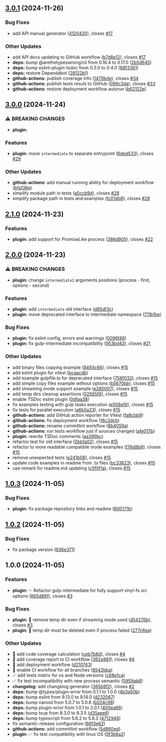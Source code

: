 ## [3.0.1](https://github.com/IT-Service-NPM/gulp-intermediate2/compare/v3.0.0...v3.0.1) (2024-11-26)


### Bug Fixes

* add API manual generator ([4120420](https://github.com/IT-Service-NPM/gulp-intermediate2/commit/41204203fa89a02c9578b26356a938301ebdafe6)), closes [#17](https://github.com/IT-Service-NPM/gulp-intermediate2/issues/17)


### Other Updates

* add API docs updating to GitHub workflow ([b7d8e12](https://github.com/IT-Service-NPM/gulp-intermediate2/commit/b7d8e127d10443d2559fe76b1da16bd070197e50)), closes [#17](https://github.com/IT-Service-NPM/gulp-intermediate2/issues/17)
* **deps:** bump @arethetypeswrong/cli from 0.16.4 to 0.17.0 ([2b5d645](https://github.com/IT-Service-NPM/gulp-intermediate2/commit/2b5d6457a6bd749834a6911b507874b14d47ce42))
* **deps:** bump eslint-plugin-tsdoc from 0.3.0 to 0.4.0 ([88f3361](https://github.com/IT-Service-NPM/gulp-intermediate2/commit/88f3361bbabf034b37c6e8e388b2a3f9e135dbe5))
* **deps:** restore Dependabot ([28122b1](https://github.com/IT-Service-NPM/gulp-intermediate2/commit/28122b145659afb0e7aca80823ed14aed406ab1a))
* **github-actions:** publish coverage info ([1470bde](https://github.com/IT-Service-NPM/gulp-intermediate2/commit/1470bdeda14486d6337bee2cb3268b3002e32e59)), closes [#34](https://github.com/IT-Service-NPM/gulp-intermediate2/issues/34)
* **github-actions:** publish tests resuls to GitHub ([099c3da](https://github.com/IT-Service-NPM/gulp-intermediate2/commit/099c3da4a8a219f69b87ef9219737a0917a7155a)), closes [#33](https://github.com/IT-Service-NPM/gulp-intermediate2/issues/33)
* **github-actions:** restore deployment workflow autorun ([b62122e](https://github.com/IT-Service-NPM/gulp-intermediate2/commit/b62122eebd133d245a91d6686eee5c18ec18a869))

## [3.0.0](https://github.com/IT-Service-NPM/gulp-intermediate2/compare/v2.1.0...v3.0.0) (2024-11-24)


### ⚠ BREAKING CHANGES

* **plugin:** 

### Features

* **plugin:** move `intermediate` to separate entrypoint ([6ded533](https://github.com/IT-Service-NPM/gulp-intermediate2/commit/6ded533db1efdc8bcd8601aa46860b44b65e03c0)), closes [#29](https://github.com/IT-Service-NPM/gulp-intermediate2/issues/29)


### Other Updates

* **github-actions:** add manual running ability for deployment workflow ([bfa136e](https://github.com/IT-Service-NPM/gulp-intermediate2/commit/bfa136e4600eb3fcbf0345d583f464bb81ea280c))
* simplify module path in tests ([a5ccb9d](https://github.com/IT-Service-NPM/gulp-intermediate2/commit/a5ccb9d958134f8ae52afdf5d0daf94212b160b1)), closes [#28](https://github.com/IT-Service-NPM/gulp-intermediate2/issues/28)
* simplify package path in tests and examples ([fc01db8](https://github.com/IT-Service-NPM/gulp-intermediate2/commit/fc01db8830bffba51fab77a84ed1ed0794ff7b11)), closes [#28](https://github.com/IT-Service-NPM/gulp-intermediate2/issues/28)

## [2.1.0](https://github.com/IT-Service-NPM/gulp-intermediate2/compare/v2.0.0...v2.1.0) (2024-11-23)


### Features

* **plugin:** add support for PromiseLike process ([386d905](https://github.com/IT-Service-NPM/gulp-intermediate2/commit/386d90502bd71de8f10f32056b407ec12443dd86)), closes [#22](https://github.com/IT-Service-NPM/gulp-intermediate2/issues/22)

## [2.0.0](https://github.com/IT-Service-NPM/gulp-intermediate2/compare/v1.0.3...v2.0.0) (2024-11-23)


### ⚠ BREAKING CHANGES

* **plugin:** change `intermediate2` arguments positions
  (process - first, options - second)

### Features

* **plugin:** add `intermediate` old interface ([d65df3c](https://github.com/IT-Service-NPM/gulp-intermediate2/commit/d65df3c1d3f93d29cb4d9defd60adcb389a6df6f))
* **plugin:** move deprecated interface to intermediate namespace ([711b1be](https://github.com/IT-Service-NPM/gulp-intermediate2/commit/711b1be4a5284bcc9262965f33fa697bd2b8ab2c))


### Bug Fixes

* **plugin:** fix eslint config, errors and warnings ([0096f46](https://github.com/IT-Service-NPM/gulp-intermediate2/commit/0096f46bbc78609690335cc9ef76d8061d9d4461))
* **plugin:** fix gulp-intermediate incompatibility ([953bd43](https://github.com/IT-Service-NPM/gulp-intermediate2/commit/953bd43587b0b4bf982913fafe0884b4463d5ea6)), closes [#21](https://github.com/IT-Service-NPM/gulp-intermediate2/issues/21)


### Other Updates

* add binary files copying example ([8493c66](https://github.com/IT-Service-NPM/gulp-intermediate2/commit/8493c66fef0bc2bbb1b5e652912204a63d77cb97)), closes [#15](https://github.com/IT-Service-NPM/gulp-intermediate2/issues/15)
* add eslint plugin for vitest ([bcaacdb](https://github.com/IT-Service-NPM/gulp-intermediate2/commit/bcaacdb5317aa6ed6c73a21f6455306a638d8046))
* add example gulpfile.ts for deprecated interface ([758f033](https://github.com/IT-Service-NPM/gulp-intermediate2/commit/758f033c2ea0dbc3c712dc00509582fe57509167)), closes [#15](https://github.com/IT-Service-NPM/gulp-intermediate2/issues/15)
* add simple copy files example without options ([b5670bb](https://github.com/IT-Service-NPM/gulp-intermediate2/commit/b5670bb204aae386809f3bccaf794d5bca946b81)), closes [#15](https://github.com/IT-Service-NPM/gulp-intermediate2/issues/15)
* add streaming mode support example ([e280007](https://github.com/IT-Service-NPM/gulp-intermediate2/commit/e280007269a98e2bb033cababe5bf94fcc66b73c)), closes [#15](https://github.com/IT-Service-NPM/gulp-intermediate2/issues/15)
* add temp dirs cleanup assertions ([02565f8](https://github.com/IT-Service-NPM/gulp-intermediate2/commit/02565f8ad5697d4ebd4865cad5d8b4ee5c447087)), closes [#15](https://github.com/IT-Service-NPM/gulp-intermediate2/issues/15)
* enable TSDoc eslint plugin ([0dfaa38](https://github.com/IT-Service-NPM/gulp-intermediate2/commit/0dfaa3893b02de7c5d9d49fce80e03d186dc8413))
* fix examples testing with gulp tasks execution ([e508ef8](https://github.com/IT-Service-NPM/gulp-intermediate2/commit/e508ef8ea14e3ff0a323409274906ea1905dc9b5)), closes [#15](https://github.com/IT-Service-NPM/gulp-intermediate2/issues/15)
* fix tests for parallel execution ([a6b0a23](https://github.com/IT-Service-NPM/gulp-intermediate2/commit/a6b0a234247ade014761bf43241a570dc553628b)), closes [#15](https://github.com/IT-Service-NPM/gulp-intermediate2/issues/15)
* **github-actions:** add GitHub action reporter for Vitest ([fa8cbb9](https://github.com/IT-Service-NPM/gulp-intermediate2/commit/fa8cbb968427eb9038188e46080b8d2592f517c3))
* **github-actions:** fix deployment workflow ([16c3dcb](https://github.com/IT-Service-NPM/gulp-intermediate2/commit/16c3dcb6098d6f772460f758be2686760b8494b5))
* **github-actions:** rename commitlint workflow ([8b4059a](https://github.com/IT-Service-NPM/gulp-intermediate2/commit/8b4059a4aafe85aacf5acbbdc49a0ba1c8a6f5d5))
* **github-actions:** run tests workflow just if sources changed ([afe017b](https://github.com/IT-Service-NPM/gulp-intermediate2/commit/afe017b726a54b8f41f6b1d557e58dc517828688))
* **plugin:** rewrite TSDoc comments ([aa399bc](https://github.com/IT-Service-NPM/gulp-intermediate2/commit/aa399bc2d526619b02720bf0929986656d77e25a))
* refactor test for old interface ([2bb1a02](https://github.com/IT-Service-NPM/gulp-intermediate2/commit/2bb1a023928aed00a6d00e1b346f90dd8ddec062)), closes [#15](https://github.com/IT-Service-NPM/gulp-intermediate2/issues/15)
* refactor to more readable compatible mode examples ([f76d8b6](https://github.com/IT-Service-NPM/gulp-intermediate2/commit/f76d8b6867e8b4d9504ede4f33d0ff8a3ebd4193)), closes [#15](https://github.com/IT-Service-NPM/gulp-intermediate2/issues/15)
* remove unexpected tests ([e241b08](https://github.com/IT-Service-NPM/gulp-intermediate2/commit/e241b088c19fd11056b25048bd98db68cc7c9064)), closes [#15](https://github.com/IT-Service-NPM/gulp-intermediate2/issues/15)
* update code examples in readme from .ts files ([bc33623](https://github.com/IT-Service-NPM/gulp-intermediate2/commit/bc33623f604586ad200d2c2c1f6f941322e28c2b)), closes [#15](https://github.com/IT-Service-NPM/gulp-intermediate2/issues/15)
* use remark for readme.md updating ([c5f0f1a](https://github.com/IT-Service-NPM/gulp-intermediate2/commit/c5f0f1a03420f830bed9845da765ed111420777d)), closes [#15](https://github.com/IT-Service-NPM/gulp-intermediate2/issues/15)

## [1.0.3](https://github.com/IT-Service-NPM/gulp-intermediate2/compare/v1.0.2...v1.0.3) (2024-11-05)


### Bug Fixes

* **plugin:** fix package repository links and readme ([600171b](https://github.com/IT-Service-NPM/gulp-intermediate2/commit/600171b813c70013e1ab0ec3d259109cdcd4b9b7))

## [1.0.2](https://github.com/IT-Service/gulp-intermediate2/compare/v1.0.1...v1.0.2) (2024-11-05)


### Bug Fixes

* fix package version ([936e371](https://github.com/IT-Service/gulp-intermediate2/commit/936e3713bd270d4cda46bad88f4eb73cc7903dc7))

## 1.0.0 (2024-11-05)


### Features

* **plugin:** :sparkles: Refactor gulp-intermediate for fully support vinyl-fs src options ([865d86f](https://github.com/IT-Service/gulp-intermediate2/commit/865d86f67d5af0402cf7455b43fea0e0cac40cf4)), closes [#3](https://github.com/IT-Service/gulp-intermediate2/issues/3)


### Bug Fixes

* **plugin:** :bug: remove temp dir even if streaming mode used ([d54276b](https://github.com/IT-Service/gulp-intermediate2/commit/d54276b130f886d194e3b2f6cde3330d1b97ed35)), closes [#3](https://github.com/IT-Service/gulp-intermediate2/issues/3)
* **plugin:** :bug: temp dir must be deleted even if process failed ([277c6ea](https://github.com/IT-Service/gulp-intermediate2/commit/277c6ea14fd284e2e0023355e94be3664b1d2328))


### Other Updates

* :construction_worker: add code coverage calculation ([ceb7b8d](https://github.com/IT-Service/gulp-intermediate2/commit/ceb7b8d4dc3709ef3a2f414c7f6193359e2d4b8b)), closes [#4](https://github.com/IT-Service/gulp-intermediate2/issues/4)
* :construction_worker: add coverage report to CI workflow ([392a981](https://github.com/IT-Service/gulp-intermediate2/commit/392a981b965e14120a93094087f6c6042eb7188b)), closes [#4](https://github.com/IT-Service/gulp-intermediate2/issues/4)
* :construction_worker: add deployment workflow ([d210743](https://github.com/IT-Service/gulp-intermediate2/commit/d210743d366101869e60d46a6b91ba9ad1477be4))
* :construction_worker: enable CI workflow for all branches ([8542bba](https://github.com/IT-Service/gulp-intermediate2/commit/8542bbafd91e2e203cbc781d6e4ee547c9e2d09b))
* :white_check_mark: add tests matrix for os and Node versions ([c68e1ca](https://github.com/IT-Service/gulp-intermediate2/commit/c68e1caa6dbd75b10e21819cc0af0f2686371c9f))
* :white_check_mark: fix test incompatibility with new process semantic ([5959ab8](https://github.com/IT-Service/gulp-intermediate2/commit/5959ab87e5020ab6c91e8874e6669934af041f3c))
* **changelog:** add changelog generator ([365b9f2](https://github.com/IT-Service/gulp-intermediate2/commit/365b9f2130b51c1ad4e290ce240ebca5453dc235)), closes [#2](https://github.com/IT-Service/gulp-intermediate2/issues/2)
* **deps:** bump @types/plugin-error from 0.1.1 to 1.0.0 ([4b3a50b](https://github.com/IT-Service/gulp-intermediate2/commit/4b3a50bf9b08e45f83765a3d885f0af868086bb0))
* **deps:** bump eslint from 9.13.0 to 9.14.0 ([d232067](https://github.com/IT-Service/gulp-intermediate2/commit/d23206780bde3bf48aff43c3ce2d89c5ac13dfbe))
* **deps:** bump nanoid from 5.0.7 to 5.0.8 ([b024c98](https://github.com/IT-Service/gulp-intermediate2/commit/b024c9873b749c167ac990c20bd2b804ad84078c))
* **deps:** bump plugin-error from 1.0.1 to 2.0.1 ([400ea66](https://github.com/IT-Service/gulp-intermediate2/commit/400ea6619299768b50bf714c36ad8a56605e751a))
* **deps:** bump tsup from 8.3.0 to 8.3.5 ([d35aee6](https://github.com/IT-Service/gulp-intermediate2/commit/d35aee69ef2b5c54bf4eb117e326ca4c446a378f))
* **deps:** bump typescript from 5.6.2 to 5.6.3 ([4712946](https://github.com/IT-Service/gulp-intermediate2/commit/4712946c61aaa304a5d3a142eca4aa0fb067ee97))
* fix semantic-release configuration ([66f3e62](https://github.com/IT-Service/gulp-intermediate2/commit/66f3e62bf669e99c8d9cf68c35991c08234a1e0b))
* **github-actions:** add commitlint workflow ([5d860ed](https://github.com/IT-Service/gulp-intermediate2/commit/5d860ed4091fe996c06768de4e6bb97f2245970f))
* **plugin:** :white_check_mark: fix test compatibility with linux OS ([0f3b6a2](https://github.com/IT-Service/gulp-intermediate2/commit/0f3b6a2f1f7a2a48fee67b9b5144a65f650557ce))
